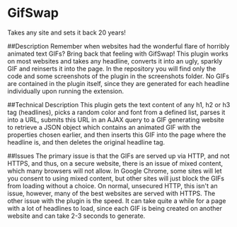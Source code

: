 # GifSwap
Takes any site and sets it back 20 years!

##Description
Remember when websites had the wonderful flare of horribly animated text GIFs? Bring back that feeling with GifSwap! This plugin works on most websites and takes any headline, converts it into an ugly, sparkly GIF and reinserts it into the page. In the repository you will find only the code and some screenshots of the plugin in the screenshots folder. No GIFs are contained in the plugin itself, since they are generated for each headline individually upon running the extension.

##Technical Description
This plugin gets the text content of any h1, h2 or h3 tag (headlines), picks a random color and font from a defined list, parses it into a URL, submits this URL in an AJAX query to a GIF generating website to retrieve a JSON object which contains an animated GIF with the properties chosen earlier, and then inserts this GIF into the page where the headline is, and then deletes the original headline tag.

##Issues
The primary issue is that the GIFs are served up via HTTP, and not HTTPS, and thus, on a secure website, there is an issue of mixed content, which many browsers will not allow. In Google Chrome, some sites will let you consent to using mixed content, but other sites will just block the GIFs from loading without a choice. On normal, unsecured HTTP, this isn't an issue, however, many of the best websites are served with HTTPS. The other issue with the plugin is the speed. It can take quite a while for a page with a lot of headlines to load, since each GIF is being created on another website and can take 2-3 seconds to generate. 
